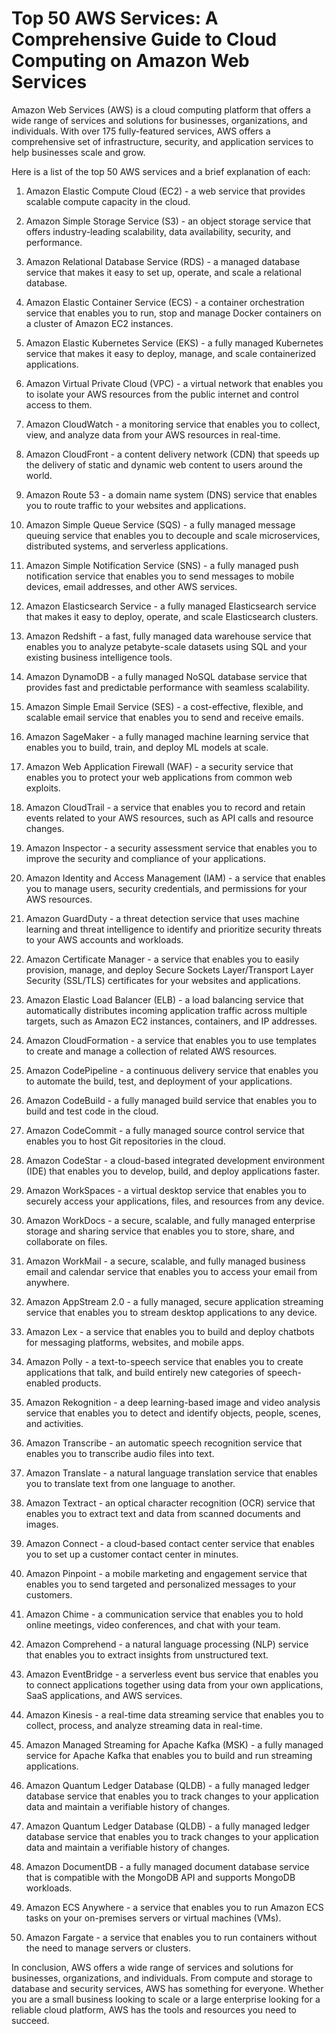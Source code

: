 # Top 50 AWS Services: A Comprehensive Guide to Cloud Computing on Amazon Web Services

Amazon Web Services (AWS) is a cloud computing platform that offers a wide range of services and solutions for businesses, organizations, and individuals. With over 175 fully-featured services, AWS offers a comprehensive set of infrastructure, security, and application services to help businesses scale and grow.

Here is a list of the top 50 AWS services and a brief explanation of each:

1. Amazon Elastic Compute Cloud (EC2) - a web service that provides scalable compute capacity in the cloud.
    
2. Amazon Simple Storage Service (S3) - an object storage service that offers industry-leading scalability, data availability, security, and performance.
    
3. Amazon Relational Database Service (RDS) - a managed database service that makes it easy to set up, operate, and scale a relational database.
    
4. Amazon Elastic Container Service (ECS) - a container orchestration service that enables you to run, stop and manage Docker containers on a cluster of Amazon EC2 instances.
    
5. Amazon Elastic Kubernetes Service (EKS) - a fully managed Kubernetes service that makes it easy to deploy, manage, and scale containerized applications.
    
6. Amazon Virtual Private Cloud (VPC) - a virtual network that enables you to isolate your AWS resources from the public internet and control access to them.
    
7. Amazon CloudWatch - a monitoring service that enables you to collect, view, and analyze data from your AWS resources in real-time.
    
8. Amazon CloudFront - a content delivery network (CDN) that speeds up the delivery of static and dynamic web content to users around the world.
    
9. Amazon Route 53 - a domain name system (DNS) service that enables you to route traffic to your websites and applications.
    
10. Amazon Simple Queue Service (SQS) - a fully managed message queuing service that enables you to decouple and scale microservices, distributed systems, and serverless applications.
    
11. Amazon Simple Notification Service (SNS) - a fully managed push notification service that enables you to send messages to mobile devices, email addresses, and other AWS services.
    
12. Amazon Elasticsearch Service - a fully managed Elasticsearch service that makes it easy to deploy, operate, and scale Elasticsearch clusters.
    
13. Amazon Redshift - a fast, fully managed data warehouse service that enables you to analyze petabyte-scale datasets using SQL and your existing business intelligence tools.
    
14. Amazon DynamoDB - a fully managed NoSQL database service that provides fast and predictable performance with seamless scalability.
    
15. Amazon Simple Email Service (SES) - a cost-effective, flexible, and scalable email service that enables you to send and receive emails.
    
16. Amazon SageMaker - a fully managed machine learning service that enables you to build, train, and deploy ML models at scale.
    
17. Amazon Web Application Firewall (WAF) - a security service that enables you to protect your web applications from common web exploits.
    
18. Amazon CloudTrail - a service that enables you to record and retain events related to your AWS resources, such as API calls and resource changes.
    
19. Amazon Inspector - a security assessment service that enables you to improve the security and compliance of your applications.
    
20. Amazon Identity and Access Management (IAM) - a service that enables you to manage users, security credentials, and permissions for your AWS resources.
    
21. Amazon GuardDuty - a threat detection service that uses machine learning and threat intelligence to identify and prioritize security threats to your AWS accounts and workloads.
    
22. Amazon Certificate Manager - a service that enables you to easily provision, manage, and deploy Secure Sockets Layer/Transport Layer Security (SSL/TLS) certificates for your websites and applications.
    
23. Amazon Elastic Load Balancer (ELB) - a load balancing service that automatically distributes incoming application traffic across multiple targets, such as Amazon EC2 instances, containers, and IP addresses.
    
24. Amazon CloudFormation - a service that enables you to use templates to create and manage a collection of related AWS resources.
    
25. Amazon CodePipeline - a continuous delivery service that enables you to automate the build, test, and deployment of your applications.
    
26. Amazon CodeBuild - a fully managed build service that enables you to build and test code in the cloud.
    
27. Amazon CodeCommit - a fully managed source control service that enables you to host Git repositories in the cloud.
    
28. Amazon CodeStar - a cloud-based integrated development environment (IDE) that enables you to develop, build, and deploy applications faster.
    
29. Amazon WorkSpaces - a virtual desktop service that enables you to securely access your applications, files, and resources from any device.
    
30. Amazon WorkDocs - a secure, scalable, and fully managed enterprise storage and sharing service that enables you to store, share, and collaborate on files.
    
31. Amazon WorkMail - a secure, scalable, and fully managed business email and calendar service that enables you to access your email from anywhere.
    
32. Amazon AppStream 2.0 - a fully managed, secure application streaming service that enables you to stream desktop applications to any device.
    
33. Amazon Lex - a service that enables you to build and deploy chatbots for messaging platforms, websites, and mobile apps.
    
34. Amazon Polly - a text-to-speech service that enables you to create applications that talk, and build entirely new categories of speech-enabled products.
    
35. Amazon Rekognition - a deep learning-based image and video analysis service that enables you to detect and identify objects, people, scenes, and activities.
    
36. Amazon Transcribe - an automatic speech recognition service that enables you to transcribe audio files into text.
    
37. Amazon Translate - a natural language translation service that enables you to translate text from one language to another.
    
38. Amazon Textract - an optical character recognition (OCR) service that enables you to extract text and data from scanned documents and images.
    
39. Amazon Connect - a cloud-based contact center service that enables you to set up a customer contact center in minutes.
    
40. Amazon Pinpoint - a mobile marketing and engagement service that enables you to send targeted and personalized messages to your customers.
    
41. Amazon Chime - a communication service that enables you to hold online meetings, video conferences, and chat with your team.
    
42. Amazon Comprehend - a natural language processing (NLP) service that enables you to extract insights from unstructured text.
    
43. Amazon EventBridge - a serverless event bus service that enables you to connect applications together using data from your own applications, SaaS applications, and AWS services.
    
44. Amazon Kinesis - a real-time data streaming service that enables you to collect, process, and analyze streaming data in real-time.
    
45. Amazon Managed Streaming for Apache Kafka (MSK) - a fully managed service for Apache Kafka that enables you to build and run streaming applications.
    
46. Amazon Quantum Ledger Database (QLDB) - a fully managed ledger database service that enables you to track changes to your application data and maintain a verifiable history of changes.
    
47. Amazon Quantum Ledger Database (QLDB) - a fully managed ledger database service that enables you to track changes to your application data and maintain a verifiable history of changes.
    
48. Amazon DocumentDB - a fully managed document database service that is compatible with the MongoDB API and supports MongoDB workloads.
    
49. Amazon ECS Anywhere - a service that enables you to run Amazon ECS tasks on your on-premises servers or virtual machines (VMs).
    
50. Amazon Fargate - a service that enables you to run containers without the need to manage servers or clusters.
    

In conclusion, AWS offers a wide range of services and solutions for businesses, organizations, and individuals. From compute and storage to database and security services, AWS has something for everyone. Whether you are a small business looking to scale or a large enterprise looking for a reliable cloud platform, AWS has the tools and resources you need to succeed.